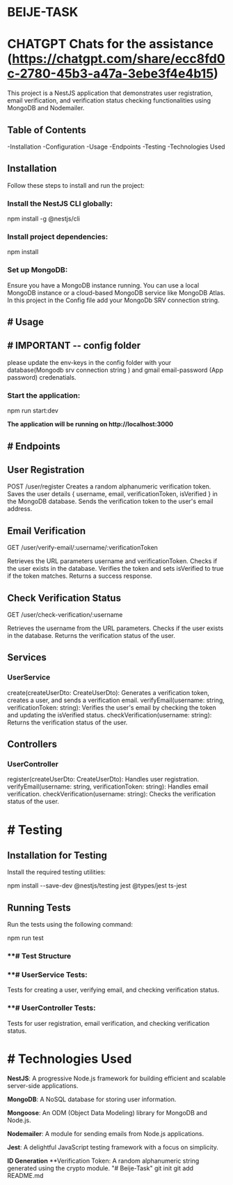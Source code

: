 # BEIJE-TASK

# CHATGPT Chats for the assistance (https://chatgpt.com/share/ecc8fd0c-2780-45b3-a47a-3ebe3f4e4b15)

This project is a NestJS application that demonstrates user registration, email verification, and verification status checking functionalities using MongoDB and Nodemailer.

## **Table of Contents**

-Installation
-Configuration
-Usage
-Endpoints
-Testing
-Technologies Used

## **Installation**

Follow these steps to install and run the project:

### Install the NestJS CLI globally:

npm install -g @nestjs/cli

### Install project dependencies:

npm install

### Set up MongoDB:

Ensure you have a MongoDB instance running. You can use a local MongoDB instance or a cloud-based MongoDB service like MongoDB Atlas. In this project in the Config file add your MongoDb SRV connection string.

## # **Usage**

## # **IMPORTANT -- config folder**

please update the env-keys in the config folder with your database(Mongodb srv connection string ) and gmail email-password (App password) credenatials.

### Start the application:

npm run start:dev

**The application will be running on http://localhost:3000**

## # **Endpoints**

## User Registration

POST /user/register
Creates a random alphanumeric verification token.
Saves the user details { username, email, verificationToken, isVerified } in the MongoDB database.
Sends the verification token to the user's email address.

## Email Verification

GET /user/verify-email/:username/:verificationToken

Retrieves the URL parameters username and verificationToken.
Checks if the user exists in the database.
Verifies the token and sets isVerified to true if the token matches.
Returns a success response.

## Check Verification Status

GET /user/check-verification/:username

Retrieves the username from the URL parameters.
Checks if the user exists in the database.
Returns the verification status of the user.

## Services

### UserService

create(createUserDto: CreateUserDto): Generates a verification token, creates a user, and sends a verification email.
verifyEmail(username: string, verificationToken: string): Verifies the user's email by checking the token and updating the isVerified status.
checkVerification(username: string): Returns the verification status of the user.

## Controllers

### UserController

register(createUserDto: CreateUserDto): Handles user registration.
verifyEmail(username: string, verificationToken: string): Handles email verification.
checkVerification(username: string): Checks the verification status of the user.

# # **Testing**

## Installation for Testing

Install the required testing utilities:

npm install --save-dev @nestjs/testing jest @types/jest ts-jest

## Running Tests

Run the tests using the following command:

npm run test

### \*\*# Test Structure

### \*\*# UserService Tests:

Tests for creating a user, verifying email, and checking verification status.

### \*\*# UserController Tests:

Tests for user registration, email verification, and checking verification status.

# # **Technologies Used**

**NestJS**: A progressive Node.js framework for building efficient and scalable server-side applications.

**MongoDB**: A NoSQL database for storing user information.

**Mongoose**: An ODM (Object Data Modeling) library for MongoDB and Node.js.

**Nodemailer**: A module for sending emails from Node.js applications.

**Jest**: A delightful JavaScript testing framework with a focus on simplicity.

**ID Generation**
\*\*Verification Token: A random alphanumeric string generated using the crypto module.
"# Beije-Task"  git init git add README.md
